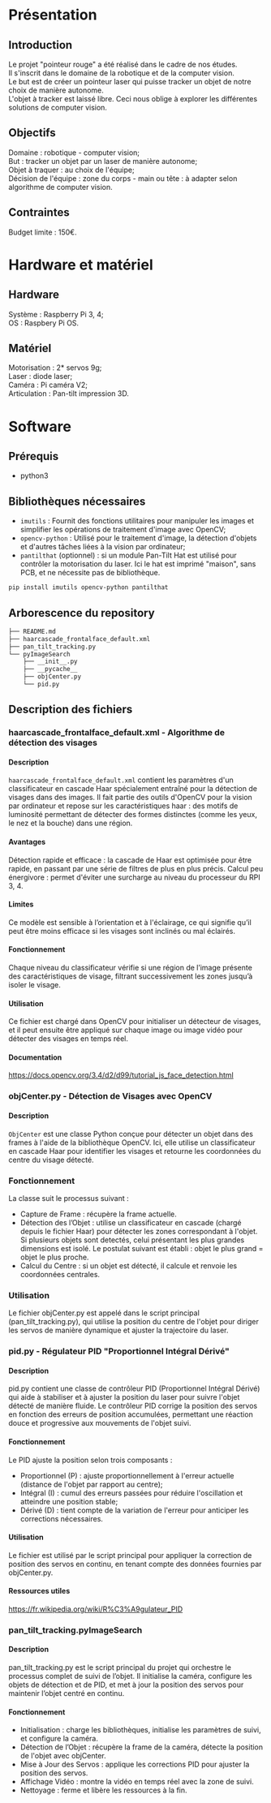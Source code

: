 # Présentation

## Introduction
Le projet "pointeur rouge" a été réalisé dans le cadre de nos études.\
Il s'inscrit dans le domaine de la robotique et de la computer vision.\
Le but est de créer un pointeur laser qui puisse tracker un objet de notre choix
de manière autonome.\
L'objet à tracker est laissé libre. Ceci nous oblige à explorer les
différentes solutions de computer vision.

## Objectifs
Domaine : robotique - computer vision;\
But : tracker un objet par un laser de manière autonome;\
Objet à traquer : au choix de l'équipe;\
Décision de l'équipe : zone du corps - main ou tête : à adapter selon algorithme
de computer vision.

## Contraintes
Budget limite : 150€.

# Hardware et matériel

## Hardware
Système : Raspberry Pi 3, 4;\
OS : Raspbery Pi OS.

## Matériel
Motorisation : 2* servos 9g;\
Laser : diode laser;\
Caméra : Pi caméra V2;\
Articulation : Pan-tilt impression 3D.

# Software

## Prérequis
- python3

## Bibliothèques nécessaires
- `imutils` : Fournit des fonctions utilitaires pour manipuler les images et simplifier les opérations de traitement d'image avec OpenCV;
- `opencv-python` : Utilisé pour le traitement d'image, la détection d'objets et d'autres tâches liées à la vision par ordinateur;
- `pantilthat` (optionnel) : si un module Pan-Tilt Hat est utilisé pour contrôler la motorisation du laser. Ici le hat est imprimé "maison", sans PCB, et ne nécessite pas de bibliothèque.
 
```bash
pip install imutils opencv-python pantilthat
```

## Arborescence du repository
```bash
├── README.md
├── haarcascade_frontalface_default.xml
├── pan_tilt_tracking.py
└── pyImageSearch
    ├── __init__.py
    ├── __pycache__
    ├── objCenter.py
    └── pid.py
```

## Description des fichiers

### haarcascade_frontalface_default.xml - Algorithme de détection des visages
#### Description
`haarcascade_frontalface_default.xml` contient les paramètres d'un classificateur en cascade Haar spécialement entraîné pour la détection de visages dans des images. Il fait partie des outils d'OpenCV pour la vision par ordinateur et repose sur les caractéristiques haar : des motifs de luminosité permettant de détecter des formes distinctes (comme les yeux, le nez et la bouche) dans une région.

#### Avantages
Détection rapide et efficace : la cascade de Haar est optimisée pour être rapide, en passant par une série de filtres de plus en plus précis.
Calcul peu énergivore : permet d'éviter une surcharge au niveau du processeur
du RPI 3, 4.

#### Limites
Ce modèle est sensible à l’orientation et à l'éclairage, ce qui signifie qu’il peut être moins efficace si les visages sont inclinés ou mal éclairés.

#### Fonctionnement
Chaque niveau du classificateur vérifie si une région de l’image présente des caractéristiques de visage, filtrant successivement les zones jusqu’à isoler le visage.

#### Utilisation
Ce fichier est chargé dans OpenCV pour initialiser un détecteur de visages, et il peut ensuite être appliqué sur chaque image ou image vidéo pour détecter des visages en temps réel.

#### Documentation
https://docs.opencv.org/3.4/d2/d99/tutorial_js_face_detection.html

### objCenter.py - Détection de Visages avec OpenCV
#### Description
`ObjCenter` est une classe Python conçue pour détecter un objet dans des frames à l'aide de la bibliothèque OpenCV. Ici, elle utilise un classificateur en cascade Haar pour identifier les visages et retourne les coordonnées du centre du visage détecté.

### Fonctionnement 
La classe suit le processus suivant :
- Capture de Frame : récupère la frame actuelle.
- Détection des l’Objet : utilise un classificateur en cascade (chargé depuis le fichier Haar) pour détecter les zones correspondant à l'objet. Si plusieurs objets sont detectés, celui présentant les plus grandes dimensions est isolé. Le postulat suivant est établi : objet le plus grand = objet le plus proche.
- Calcul du Centre : si un objet est détecté, il calcule et renvoie les coordonnées centrales.

### Utilisation
Le fichier objCenter.py est appelé dans le script principal (pan_tilt_tracking.py), qui utilise la position du centre de l'objet pour diriger les servos de manière dynamique et ajuster la trajectoire du laser.

### pid.py - Régulateur PID "Proportionnel Intégral Dérivé"
#### Description
pid.py contient une classe de contrôleur PID (Proportionnel Intégral Dérivé) qui aide à stabiliser et à ajuster la position du laser pour suivre l'objet détecté de manière fluide. Le contrôleur PID corrige la position des servos en fonction des erreurs de position accumulées, permettant une réaction douce et progressive aux mouvements de l'objet suivi.

#### Fonctionnement
Le PID ajuste la position selon trois composants :
- Proportionnel (P) : ajuste proportionnellement à l'erreur actuelle (distance de l'objet par rapport au centre);
- Intégral (I) : cumul des erreurs passées pour réduire l'oscillation et atteindre une position stable;
- Dérivé (D) : tient compte de la variation de l'erreur pour anticiper les corrections nécessaires.

#### Utilisation
Le fichier est utilisé par le script principal pour appliquer la correction de position des servos en continu, en tenant compte des données fournies par objCenter.py.

#### Ressources utiles
https://fr.wikipedia.org/wiki/R%C3%A9gulateur_PID

### pan_tilt_tracking.pyImageSearch
#### Description
pan_tilt_tracking.py est le script principal du projet qui orchestre le processus complet de suivi de l’objet. Il initialise la caméra, configure les objets de détection et de PID, et met à jour la position des servos pour maintenir l’objet centré en continu.

#### Fonctionnement

- Initialisation : charge les bibliothèques, initialise les paramètres de suivi, et configure la caméra.
- Détection de l’Objet : récupère la frame de la caméra, détecte la position de l'objet avec objCenter.
- Mise à Jour des Servos : applique les corrections PID pour ajuster la position des servos.
- Affichage Vidéo : montre la vidéo en temps réel avec la zone de suivi.
- Nettoyage : ferme et libère les ressources à la fin.
